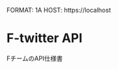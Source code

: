 FORMAT: 1A
HOST: https://localhost

# F-twitter API
FチームのAPI仕様書


<!-- include(data.md) -->
<!-- include(users.md) -->
